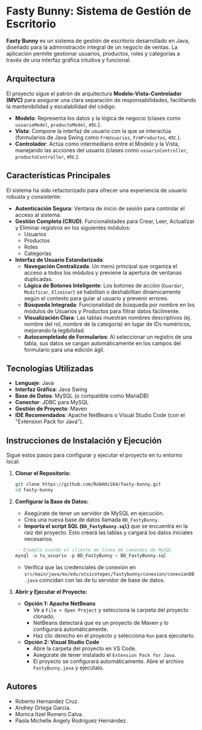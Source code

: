 # Fasty Bunny: Sistema de Gestión de Escritorio

**Fasty Bunny** es un sistema de gestión de escritorio desarrollado en Java, diseñado para la administración integral de un negocio de ventas. La aplicación permite gestionar usuarios, productos, roles y categorías a través de una interfaz gráfica intuitiva y funcional.

## Arquitectura

El proyecto sigue el patrón de arquitectura **Modelo-Vista-Controlador (MVC)** para asegurar una clara separación de responsabilidades, facilitando la mantenibilidad y escalabilidad del código.

-   **Modelo**: Representa los datos y la lógica de negocio (clases como `usuarioModel`, `productoModel`, etc.).
-   **Vista**: Compone la interfaz de usuario con la que se interactúa (formularios de Java Swing como `FrmUsuarios`, `FrmProductos`, etc.).
-   **Controlador**: Actúa como intermediario entre el Modelo y la Vista, manejando las acciones del usuario (clases como `usuarioController`, `productoController`, etc.).

## Características Principales

El sistema ha sido refactorizado para ofrecer una experiencia de usuario robusta y consistente:

-   **Autenticación Segura**: Ventana de inicio de sesión para controlar el acceso al sistema.
-   **Gestión Completa (CRUD)**: Funcionalidades para Crear, Leer, Actualizar y Eliminar registros en los siguientes módulos:
    -   Usuarios
    -   Productos
    -   Roles
    -   Categorías
-   **Interfaz de Usuario Estandarizada**:
    -   **Navegación Centralizada**: Un menú principal que organiza el acceso a todos los módulos y previene la apertura de ventanas duplicadas.
    -   **Lógica de Botones Inteligente**: Los botones de acción (`Guardar`, `Modificar`, `Eliminar`) se habilitan o deshabilitan dinámicamente según el contexto para guiar al usuario y prevenir errores.
    -   **Búsqueda Integrada**: Funcionalidad de búsqueda por nombre en los módulos de Usuarios y Productos para filtrar datos fácilmente.
    -   **Visualización Clara**: Las tablas muestran nombres descriptivos (ej. nombre del rol, nombre de la categoría) en lugar de IDs numéricos, mejorando la legibilidad.
    -   **Autocompletado de Formularios**: Al seleccionar un registro de una tabla, sus datos se cargan automáticamente en los campos del formulario para una edición ágil.

## Tecnologías Utilizadas

-   **Lenguaje**: Java
-   **Interfaz Gráfica**: Java Swing
-   **Base de Datos**: MySQL (o compatible como MariaDB)
-   **Conector**: JDBC para MySQL
-   **Gestión de Proyecto**: Maven
-   **IDE Recomendados**: Apache NetBeans o Visual Studio Code (con el "Extension Pack for Java").

## Instrucciones de Instalación y Ejecución

Sigue estos pasos para configurar y ejecutar el proyecto en tu entorno local:

1.  **Clonar el Repositorio:**
    ```bash
    git clone https://github.com/RobHdz164/fasty-bunny.git
    cd fasty-bunny
    ```

2.  **Configurar la Base de Datos:**
    -   Asegúrate de tener un servidor de MySQL en ejecución.
    -   Crea una nueva base de datos llamada `BD_FastyBunny`.
    -   **Importa el script SQL (`BD_FastyBunny.sql`)** que se encuentra en la raíz del proyecto. Esto creará las tablas y cargará los datos iniciales necesarios.
    ```sql
    -- Ejemplo usando el cliente de línea de comandos de MySQL
    mysql -u tu_usuario -p BD_FastyBunny < BD_FastyBunny.sql
    ```
    -   Verifica que las credenciales de conexión en `src/main/java/mx/edu/utxicotepec/fastybunny/conexion/conexionDB.java` coincidan con las de tu servidor de base de datos.

3.  **Abrir y Ejecutar el Proyecto:**
    -   **Opción 1: Apache NetBeans**
        -   Ve a `File > Open Project` y selecciona la carpeta del proyecto clonado.
        -   NetBeans detectará que es un proyecto de Maven y lo configurará automáticamente.
        -   Haz clic derecho en el proyecto y selecciona `Run` para ejecutarlo.
    -   **Opción 2: Visual Studio Code**
        -   Abre la carpeta del proyecto en VS Code.
        -   Asegúrate de tener instalado el `Extension Pack for Java`.
        -   El proyecto se configurará automáticamente. Abre el archivo `FastyBunny.java` y ejecútalo.

## Autores

- Roberto Hernandez Cruz.
- Andrey Ortega Garcia.
- Monica Itzel Romero Calva.
- Paola Michelle Angely Rodríguez Hernández.
